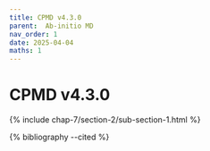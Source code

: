 ```yaml
---
title: CPMD v4.3.0
parent:  Ab-initio MD
nav_order: 1
date: 2025-04-04
maths: 1
---
```


# CPMD v4.3.0

{% include chap-7/section-2/sub-section-1.html %}

{% bibliography --cited %}

